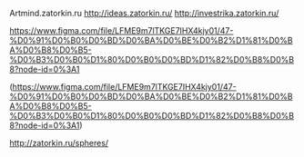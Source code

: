 Artmind.zatorkin.ru
http://ideas.zatorkin.ru/
http://investrika.zatorkin.ru/


https://www.figma.com/file/LFME9m7lTKGE7IHX4kjy01/47-%D0%91%D0%B0%D0%BD%D0%BA%D0%BE%D0%B2%D1%81%D0%BA%D0%B8%D0%B5-%D0%B3%D0%B0%D1%80%D0%B0%D0%BD%D1%82%D0%B8%D0%B8?node-id=0%3A1 

(https://www.figma.com/file/LFME9m7lTKGE7IHX4kjy01/47-%D0%91%D0%B0%D0%BD%D0%BA%D0%BE%D0%B2%D1%81%D0%BA%D0%B8%D0%B5-%D0%B3%D0%B0%D1%80%D0%B0%D0%BD%D1%82%D0%B8%D0%B8?node-id=0%3A1) 

http://zatorkin.ru/spheres/